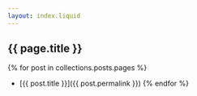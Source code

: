 ```yaml
---
layout: index.liquid
---
```


## {{ page.title }}
{% for post in collections.posts.pages %}
* [{{ post.title }}]({{ post.permalink }})
{% endfor %}
